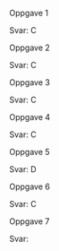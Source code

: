 Oppgave 1

Svar: C

Oppgave 2

Svar: C

Oppgave 3

Svar: C

Oppgave 4

Svar: C

Oppgave 5

Svar: D

Oppgave 6

Svar: C

Oppgave 7

Svar: 